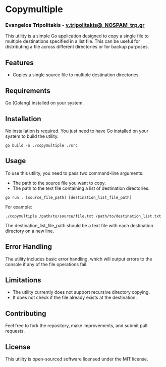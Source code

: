 # Copymultiple

### Evangelos Tripolitakis - v.tripolitakis@_NOSPAM_trp.gr

This utility is a simple Go application designed to copy a single file to multiple destinations specified in a list file. This can be useful for distributing a file across different directories or for backup purposes.

## Features
- Copies a single source file to multiple destination directories.

## Requirements
Go (Golang) installed on your system.

## Installation
No installation is required. You just need to have Go installed on your system to build the utility.
```
go build -o ./copymultiple ./src
```

## Usage
To use this utility, you need to pass two command-line arguments:
- The path to the source file you want to copy.
- The path to the text file containing a list of destination directories.

`go run . [source_file_path] [destination_list_file_path]`

For example:
```
./copymultiple /path/to/source/file.txt /path/to/destination_list.txt
```
The destination_list_file_path should be a text file with each destination directory on a new line.

## Error Handling
The utility includes basic error handling, which will output errors to the console if any of the file operations fail.

## Limitations
- The utility currently does not support recursive directory copying.
- It does not check if the file already exists at the destination.

## Contributing
Feel free to fork the repository, make improvements, and submit pull requests.

## License
This utility is open-sourced software licensed under the MIT license.